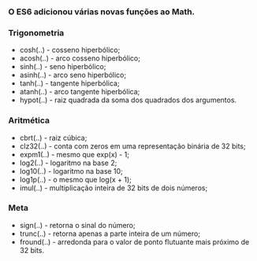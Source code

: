 ### O ES6 adicionou várias novas funções ao Math.

### Trigonometria

-   cosh(..) - cosseno hiperbólico;
-   acosh(..) - arco cosseno hiperbólico;
-   sinh(..) - seno hiperbólico;
-   asinh(..) - arco seno hiperbólico;
-   tanh(..) - tangente hiperbólica;
-   atanh(..) - arco tangente hiperbólica;
-   hypot(..) - raiz quadrada da soma dos quadrados dos argumentos.

### Aritmética

-   cbrt(..) - raiz cúbica;
-   clz32(..) - conta com zeros em uma representação binária de 32 bits;
-   expm1(..) - mesmo que exp(x) - 1;
-   log2(..) - logaritmo na base 2;
-   log10(..) - logaritmo na base 10;
-   log1p(..) - o mesmo que log(x + 1);
-   imul(..) - multiplicação inteira de 32 bits de dois números;

### Meta

-   sign(..) - retorna o sinal do número;
-   trunc(..) - retorna apenas a parte inteira de um número;
-   fround(..) - arredonda para o valor de ponto flutuante mais próximo de 32 bits.
